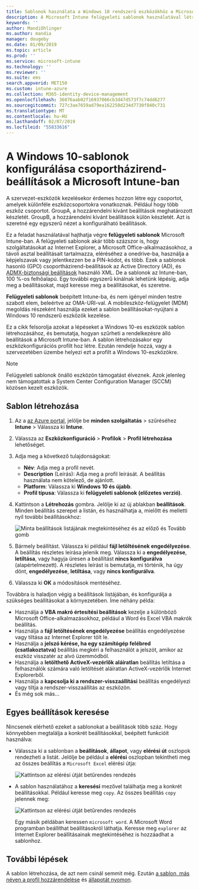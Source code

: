 ```yaml
---
title: Sablonok használata a Windows 10 rendszerű eszközökhöz a Microsoft Intune – Azure |} A Microsoft Docs
description: A Microsoft Intune felügyeleti sablonok használatával létre csoportokat a Windows 10 rendszerű eszközök beállításait. Eszközkonfigurációs profil található ezek a beállítások segítségével szabályozhatja az Office-alkalmazásokhoz, biztonságos, Internet Explorer szolgáltatásai, ki férhet hozzá a onedrive vállalati verzió, távoli asztali szolgáltatások használata, engedélyezze az automatikus lejátszás, beállítása energiagazdálkodási beállításokat, HTTP-nyomtatás, másik felhasználó használja bejelentkezési beállítások, és a vezérlő az eseménynapló méretét.
keywords: ''
author: MandiOhlinger
ms.author: mandia
manager: dougeby
ms.date: 01/09/2019
ms.topic: article
ms.prod: ''
ms.service: microsoft-intune
ms.technology: ''
ms.reviewer: ''
ms.suite: ems
search.appverid: MET150
ms.custom: intune-azure
ms.collection: M365-identity-device-management
ms.openlocfilehash: 36076aab02f16937066cb3d47d573f7c74dd6277
ms.sourcegitcommit: 727c3ae7659ad79ea162250d234d7730f840c731
ms.translationtype: MT
ms.contentlocale: hu-HU
ms.lasthandoff: 02/07/2019
ms.locfileid: "55833616"
---
```

# <a name="windows-10-templates-to-configure-group-policy-settings-in-microsoft-intune"></a>A Windows 10-sablonok konfigurálása csoportházirend-beállítások a Microsoft Intune-ban

A szervezet-eszközök kezelésekor érdemes hozzon létre egy csoportot, amelyek különféle eszközcsoportokra vonatkoznak. Például hogy több eszköz csoportot. GroupA, a hozzárendelni kívánt beállítások meghatározott készletét. GroupB, a hozzárendelni kívánt beállítások külön készletét. Azt is szeretné egy egyszerű nézet a konfigurálható beállítások.

Ez a feladat használatával hajthatja végre **felügyeleti sablonok** Microsoft Intune-ban. A felügyeleti sablonok akár több százszor is, hogy szolgáltatásokat az Internet Explorer, a Microsoft Office-alkalmazásokhoz, a távoli asztal beállításait tartalmazza, eléréséhez a onedrive-ba, használja a képjelszavak vagy jelentkezzen be a PIN-kódot, és több. Ezek a sablonok hasonló (GPO) csoportházirend-beállítások az Active Directory (AD), és [ADMX-biztonsági beállítások](https://docs.microsoft.com/windows/client-management/mdm/understanding-admx-backed-policies) használó XML. De a sablonok az Intune-ban, 100 %-os felhőalapú. Egy további egyszerű kínálnak lehetünk lépésig, adja meg a beállításokat, majd keresse meg a beállításokat, és szeretne.

**Felügyeleti sablonok** beépített Intune-ba, és nem igényel minden testre szabott elem, beleértve az OMA-URI-val. A mobileszköz-felügyelet (MDM) megoldás részeként használja ezeket a sablon beállításokat-nyújtani a Windows 10 rendszerű eszközök kezelése.

Ez a cikk felsorolja azokat a lépéseket a Windows 10-es eszközök sablon létrehozásához, és bemutatja, hogyan szűrheti a rendelkezésre álló beállítások a Microsoft Intune-ban. A sablon létrehozásakor egy eszközkonfigurációs profilt hoz létre. Ezután rendelje hozzá, vagy a szervezetében üzembe helyezi ezt a profilt a Windows 10-eszközökre.

> [!NOTE]
> Felügyeleti sablonok önálló eszközön támogatást élveznek. Azok jelenleg nem támogatottak a System Center Configuration Manager (SCCM) közösen kezelt eszközök.

## <a name="create-a-template"></a>Sablon létrehozása

1. Az a [az Azure portal](https://portal.azure.com), jelölje be **minden szolgáltatás** > szűréséhez **Intune** > Válassza ki **Intune**.
2. Válassza az **Eszközkonfiguráció** > **Profilok** > **Profil létrehozása** lehetőséget.
3. Adja meg a következő tulajdonságokat:

    - **Név**: Adja meg a profil nevét.
    - **Description** (Leírás): Adja meg a profil leírását. A beállítás használata nem kötelező, de ajánlott.
    - **Platform**: Válassza ki **Windows 10 és újabb**.
    - **Profil típusa**: Válassza ki **felügyeleti sablonok (előzetes verzió)**.

4. Kattintson a **Létrehozás** gombra. Jelölje ki az új ablakban **beállítások**. Minden beállítás szerepel a listán, és használhatja a, mielőtt és melletti nyíl további beállításokhoz:

    ![Minta beállítások listájának megtekintéséhez és az előző és Tovább gomb](./media/administrative-templates-windows/sample-settings-list-next-page.png)

5. Bármely beállítást. Válassza ki például **fájl letöltésének engedélyezése**. A beállítás részletes leírása jelenik meg. Válassza ki a **engedélyezése**, **letiltása**, vagy hagyja üresen a beállítást **nincs konfigurálva** (alapértelmezett). A részletes leírást is bemutatja, mi történik, ha úgy dönt, **engedélyezése**, **letiltása**, vagy **nincs konfigurálva**.
6. Válassza ki **OK** a módosítások mentéséhez.

Továbbra is haladjon végig a beállítások listájában, és konfigurálja a szükséges beállításokat a környezetében. Íme néhány példa:

- Használja a **VBA makró értesítési beállítások** kezelje a különböző Microsoft Office-alkalmazásokhoz, például a Word és Excel VBA makrók beállítás.
- Használja a **fájl letöltésének engedélyezése** beállítás engedélyezése vagy tiltása az Internet Explorer tölt le.
- Használja a **jelszó kérése, ha egy számítógép felébred (csatlakoztatva)** beállítás megkéri a felhasználót a jelszót, amikor az eszköz visszatér az alvó üzemmódból.
- Használja a **letölthető ActiveX-vezérlők aláíratlan** beállítás letiltása a felhasználók számára való letöltését aláíratlan ActiveX-vezérlők Internet Explorerből.
- Használja a **kapcsolja ki a rendszer-visszaállítási** beállítás engedélyezi vagy tiltja a rendszer-visszaállítás az eszközön.
- És még sok más...

## <a name="find-some-settings"></a>Egyes beállítások keresése

Nincsenek elérhető ezeket a sablonokat a beállítások több száz. Hogy könnyebben megtalálja a konkrét beállításokkal, beépített funkcióit használva:

- Válassza ki a sablonban a **beállítások**, **állapot**, vagy **elérési út** oszlopok rendezheti a listát. Jelölje be például a **elérési** oszlopban tekintheti meg az összes beállítás a `Microsoft Excel` elérési útja:

  ![Kattintson az elérési útját betűrendes rendezés](./media/administrative-templates-windows/path-filter-shows-excel-options.png)

- A sablon használatához a **keresési** mezővel találhatja meg a konkrét beállításokkal. Például keresse meg `copy`. Az összes beállítás `copy` jelennek meg:

  ![Kattintson az elérési útját betűrendes rendezés](./media/administrative-templates-windows/search-copy-settings.png)

  Egy másik példában keressen `microsoft word`. A Microsoft Word programban beállíthat beállításokról láthatja. Keresse meg `explorer` az Internet Explorer beállításainak megtekintéséhez is hozzáadhat a sablonhoz.

## <a name="next-steps"></a>További lépések

A sablon létrehozása, de azt nem csinál semmit még. Ezután [a sablon, más néven a profil hozzárendelése](device-profile-assign.md) és [állapotát nyomon](device-profile-monitor.md).
